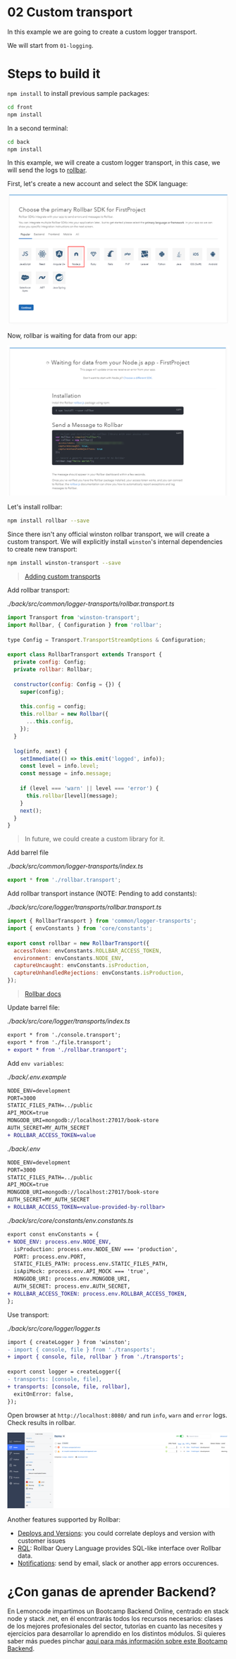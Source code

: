 # 02 Custom transport

In this example we are going to create a custom logger transport.

We will start from `01-logging`.

# Steps to build it

`npm install` to install previous sample packages:

```bash
cd front
npm install

```

In a second terminal:

```bash
cd back
npm install

```

In this example, we will create a custom logger transport, in this case, we will send the logs to [rollbar](https://rollbar.com/).

First, let's create a new account and select the SDK language:

![01-select-rollbar-language](./readme-resources/01-select-rollbar-language.png)

Now, rollbar is waiting for data from our app:

![02-waiting-to-send-messages](./readme-resources/02-waiting-to-send-messages.png)

Let's install rollbar:

```bash
npm install rollbar --save

```

Since there isn't any official winston rollbar transport, we will create a custom transport. We will explicitly install `winston`'s internal dependencies to create new transport:

```bash
npm install winston-transport --save
```

> [Adding custom transports](https://github.com/winstonjs/winston#adding-custom-transports)

Add rollbar transport:

_./back/src/common/logger-transports/rollbar.transport.ts_

```javascript
import Transport from 'winston-transport';
import Rollbar, { Configuration } from 'rollbar';

type Config = Transport.TransportStreamOptions & Configuration;

export class RollbarTransport extends Transport {
  private config: Config;
  private rollbar: Rollbar;

  constructor(config: Config = {}) {
    super(config);

    this.config = config;
    this.rollbar = new Rollbar({
      ...this.config,
    });
  }

  log(info, next) {
    setImmediate(() => this.emit('logged', info));
    const level = info.level;
    const message = info.message;

    if (level === 'warn' || level === 'error') {
      this.rollbar[level](message);
    }
    next();
  }
}

```

> In future, we could create a custom library for it.

Add barrel file

_./back/src/common/logger-transports/index.ts_

```javascript
export * from './rollbar.transport';

```

Add rollbar transport instance (NOTE: Pending to add constants):

_./back/src/core/logger/transports/rollbar.transport.ts_

```javascript
import { RollbarTransport } from 'common/logger-transports';
import { envConstants } from 'core/constants';

export const rollbar = new RollbarTransport({
  accessToken: envConstants.ROLLBAR_ACCESS_TOKEN,
  environment: envConstants.NODE_ENV,
  captureUncaught: envConstants.isProduction,
  captureUnhandledRejections: envConstants.isProduction,
});

```

> [Rollbar docs](https://docs.rollbar.com/docs/nodejs)

Update barrel file:

_./back/src/core/logger/transports/index.ts_

```diff
export * from './console.transport';
export * from './file.transport';
+ export * from './rollbar.transport';

```

Add `env variables`:

_./back/.env.example_

```diff
NODE_ENV=development
PORT=3000
STATIC_FILES_PATH=../public
API_MOCK=true
MONGODB_URI=mongodb://localhost:27017/book-store
AUTH_SECRET=MY_AUTH_SECRET
+ ROLLBAR_ACCESS_TOKEN=value

```

_./back/.env_

```diff
NODE_ENV=development
PORT=3000
STATIC_FILES_PATH=../public
API_MOCK=true
MONGODB_URI=mongodb://localhost:27017/book-store
AUTH_SECRET=MY_AUTH_SECRET
+ ROLLBAR_ACCESS_TOKEN=<value-provided-by-rollbar>

```

_./back/src/core/constants/env.constants.ts_

```diff
export const envConstants = {
+ NODE_ENV: process.env.NODE_ENV,
  isProduction: process.env.NODE_ENV === 'production',
  PORT: process.env.PORT,
  STATIC_FILES_PATH: process.env.STATIC_FILES_PATH,
  isApiMock: process.env.API_MOCK === 'true',
  MONGODB_URI: process.env.MONGODB_URI,
  AUTH_SECRET: process.env.AUTH_SECRET,
+ ROLLBAR_ACCESS_TOKEN: process.env.ROLLBAR_ACCESS_TOKEN,
};

```

Use transport:

_./back/src/core/logger/logger.ts_

```diff
import { createLogger } from 'winston';
- import { console, file } from './transports';
+ import { console, file, rollbar } from './transports';

export const logger = createLogger({
- transports: [console, file],
+ transports: [console, file, rollbar],
  exitOnError: false,
});

```

Open browser at `http://localhost:8080/` and run `info`, `warn` and `error` logs. Check results in rollbar.

![03-rollbar-dashboard](./readme-resources/03-rollbar-dashboard.png)

Another features supported by Rollbar:

- [Deploys and Versions](https://docs.rollbar.com/docs/deploy-tracking): you could correlate deploys and version with customer issues
- [RQL](https://docs.rollbar.com/docs/rql): Rollbar Query Language provides SQL-like interface over Rollbar data.
- [Notifications](https://docs.rollbar.com/docs/notifications): send by email, slack or another app errors occurences.

# ¿Con ganas de aprender Backend?

En Lemoncode impartimos un Bootcamp Backend Online, centrado en stack node y stack .net, en él encontrarás todos los recursos necesarios: clases de los mejores profesionales del sector, tutorías en cuanto las necesites y ejercicios para desarrollar lo aprendido en los distintos módulos. Si quieres saber más puedes pinchar [aquí para más información sobre este Bootcamp Backend](https://lemoncode.net/bootcamp-backend#bootcamp-backend/banner).
